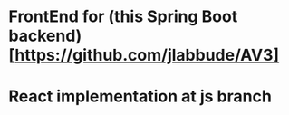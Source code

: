 # FrontEnd for (this Spring Boot backend)[https://github.com/jlabbude/AV3]

# React implementation at js branch
